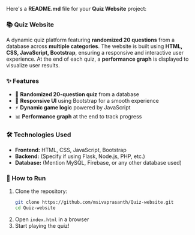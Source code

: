 Here's a **README.md** file for your **Quiz Website** project:  

### 📚 Quiz Website  

A dynamic quiz platform featuring **randomized 20 questions** from a database across **multiple categories**. The website is built using **HTML, CSS, JavaScript, Bootstrap**, ensuring a responsive and interactive user experience. At the end of each quiz, a **performance graph** is displayed to visualize user results.  

### ✨ Features  
- 📌 **Randomized 20-question quiz** from a database  
- 🎨 **Responsive UI** using Bootstrap for a smooth experience  
- ⚡ **Dynamic game logic** powered by JavaScript  
- 📊 **Performance graph** at the end to track progress  

### 🛠️ Technologies Used  
- **Frontend:** HTML, CSS, JavaScript, Bootstrap  
- **Backend:** (Specify if using Flask, Node.js, PHP, etc.)  
- **Database:** (Mention MySQL, Firebase, or any other database used)  

### 🚀 How to Run  
1. Clone the repository:  
   ```sh
   git clone https://github.com/msivaprasanth/Quiz-website.git
   cd Quiz-website
   ```
2. Open `index.html` in a browser  
3. Start playing the quiz!  

